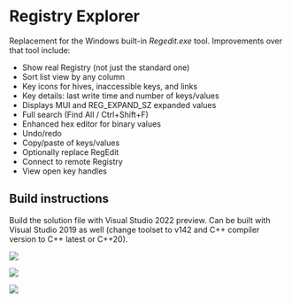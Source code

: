 # Registry Explorer

Replacement for the Windows built-in *Regedit.exe* tool. Improvements over that tool include:

* Show real Registry (not just the standard one)
* Sort list view by any column
* Key icons for hives, inaccessible keys, and links
* Key details: last write time and number of keys/values
* Displays MUI and REG_EXPAND_SZ expanded values
* Full search (Find All / Ctrl+Shift+F)
* Enhanced hex editor for binary values
* Undo/redo
* Copy/paste of keys/values
* Optionally replace RegEdit
* Connect to remote Registry
* View open key handles

## Build instructions

Build the solution file with Visual Studio 2022 preview. Can be built with Visual Studio 2019 as well (change toolset to v142 and C++ compiler version to C++ latest or C++20).

![](https://github.com/zodiacon/RegExp/blob/master/regexp1.png)

![](https://github.com/zodiacon/RegExp/blob/master/regexp2.png)

![](https://github.com/zodiacon/RegExp/blob/master/regexp3.png)
